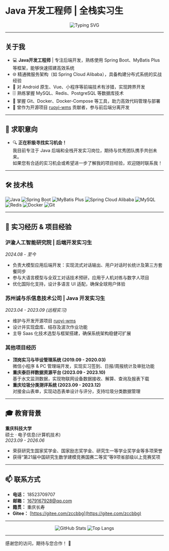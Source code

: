 # Java 开发工程师 | 全栈实习生

<div align="center">
  <img src="https://readme-typing-svg.herokuapp.com?font=Fira+Code&pause=1000&color=F78DA7&width=435&lines=欢迎来到我的代码世界!;不断创新，追求卓越" alt="Typing SVG" />
</div>

---

## 关于我

- 💻 **Java开发工程师** | 专注后端开发，熟练使用 Spring Boot、MyBatis Plus 等框架，能够快速搭建高效系统
- 🌐 精通微服务架构（如 Spring Cloud Alibaba），具备构建分布式系统的实战经验
- 📱 对 Android 原生、Vue、小程序等前端技术有涉猎，实现跨界开发
- 🗄️ 熟练掌握 MySQL、Redis、PostgreSQL 等数据库技术
- 🐳 掌握 Git、Docker、Docker-Compose 等工具，助力高效代码管理与部署
- 🚀 曾作为开源项目 [ruoyi-wms](https://gitee.com/zccbbg/wms-ruoyi) 贡献者，参与前后端分离开发

---

## 🤝 求职意向

- 🔍 **正在积极寻找实习机会！**  
  我目前专注于 Java 后端和全栈开发实习岗位，期待与优秀团队携手共创未来。  
  如果您有合适的实习机会或希望进一步了解我的项目经验，欢迎随时联系我！

---

## 🛠 技术栈

![Java](https://img.shields.io/badge/Java-ED8B00?logo=java&logoColor=white)
![Spring Boot](https://img.shields.io/badge/Spring_Boot-6DB33F?logo=spring&logoColor=white)
![MyBatis Plus](https://img.shields.io/badge/MyBatis_Plus-00C1DE?logo=mybatis&logoColor=white)
![Spring Cloud Alibaba](https://img.shields.io/badge/Spring_Cloud_Alibaba-FF9900?logo=spring&logoColor=white)
![MySQL](https://img.shields.io/badge/MySQL-4479A1?logo=mysql&logoColor=white)
![Redis](https://img.shields.io/badge/Redis-DC382D?logo=redis&logoColor=white)
![Docker](https://img.shields.io/badge/Docker-2496ED?logo=docker&logoColor=white)
![Git](https://img.shields.io/badge/Git-F05032?logo=git&logoColor=white)

---

## 🚀 实习经历 & 项目经验

### 沪渝人工智能研究院 | 后端开发实习生  
*2024.08 - 至今*  
- 负责大模型应用后端开发：实现流式对话输出、用户对话时长统计及第三方套餐同步  
- 参与大语言模型与全双工对话技术预研，应用于人机对练与数字人项目  
- 优化国际化支持，设计多语言 UI 适配，确保全球用户体验

### 苏州诚与乐信息技术公司 | Java 开发实习生  
*2023.04 - 2023.09 (远程实习)*  
- 维护与开发开源项目 [ruoyi-wms](https://gitee.com/zccbbg/wms-ruoyi)  
- 设计并实现盘库、结存及波次作业功能  
- 主导 Saas 化技术选型与框架搭建，确保系统架构稳健可扩展

### 其他项目经历
- **顶岗实习与毕设管理系统 (2019.09 - 2020.03)**  
  微信小程序 & PC 管理端开发，实现实习签到、日报/周报统计及审批功能
- **重庆泰巨祥数据资源平台 (2023.09 - 2023.10)**  
  基于水文监测数据，实现物联网设备数据接收、解算、查询及报表下载  
- **重庆垃圾分类测评系统 (2023.09 - 2023.12)**  
  对接金山表单，实现动态表单设计与评分，支持垃圾分类数据管理

---

## 🎓 教育背景

**重庆科技大学**  
硕士 · 电子信息(计算机技术)  
*2023.09 - 2026.06*  
- 荣获研究生国家奖学金、国家励志奖学金、研究生一等学业奖学金等多项荣誉  
- 获得“第21届中国研究生数学建模竞赛国赛二等奖”等9项省部级以上竞赛奖项

---

## 📫 联系方式

- **电话：** 18523709707  
- **邮箱：** [1679167928@qq.com](mailto:1679167928@qq.com)  
- **籍贯：** 重庆长寿  
- **Gitee：** [https://gitee.com/zccbbg](https://gitee.com/zccbbg)

---

<div align="center">
  <img src="https://github-readme-stats.vercel.app/api?username=iwdm-cc&show_icons=true&theme=radical" alt="GitHub Stats" />
  <img src="https://github-readme-stats.vercel.app/api/top-langs/?username=iwdm-cc&layout=compact&theme=dracula" alt="Top Langs" />
</div>

---

感谢您的访问，期待与您合作！ 🚀

